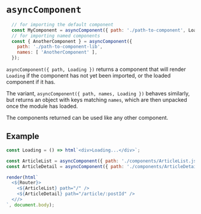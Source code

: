 # `asyncComponent`

```javascript
  // for importing the default component
  const MyComponent = asyncComponent({ path: './path-to-component', Loading });
  // for importing named components
  const { AnotherComponent } = asyncComponent({
    path: './path-to-component-lib',
    names: [ 'AnotherComponent' ],
  });
```

`asyncComponent({ path, Loading })` returns a component that will render `Loading`
if the component has not yet been imported, or the loaded component if it has.

The variant, `asyncComponent({ path, names, Loading })` behaves similarly, but
returns an object with keys matching `names`, which are then unpacked once
the module has loaded.

The components returned can be used like any other component.

## Example

```javascript
const Loading = () => html`<div>Loading...</div>`;

const ArticleList = asyncComponent({ path: './components/ArticleList.js', Loading });
const ArticleDetail = asyncComponent({ path: './components/ArticleDetail.js', Loading });

render(html`
  <${Router}>
    <${ArticleList} path="/" />
    <${ArticleDetail} path="/article/:postId" />
  <//>
`, document.body);
```
